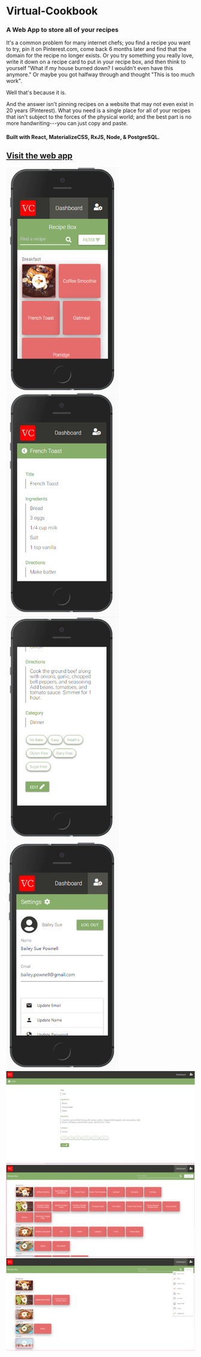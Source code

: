 # Virtual-Cookbook

### A Web App to store all of your recipes

It's a common problem for many internet chefs; you find a recipe you want to try, pin it on Pinterest.com, come back 6 months later and find that the domain for the recipe no longer exists. Or you try something you really love, write it down on a recipe card to put in your recipe box, and then think to yourself "What if my house burned down? I wouldn't even have this anymore." Or maybe you got halfway through and thought "This is too much work".

Well that's because it is.

And the answer isn't pinning recipes on a website that may not even exist in 20 years (Pinterest). What you need is a single place for all of your recipes that isn't subject to the forces of the physical world; and the best part is no more handwriting---you can just copy and paste.

#### Built with React, MaterializeCSS, RxJS, Node, & PostgreSQL.

## [Visit the web app](https://glacial-savannah-05736.herokuapp.com/login)

<img src="src/images/mobile_dashboard.png" width="300">
<img src="src/images/recipe_mobile.png" width="300">
<img src="src/images/recipe_mobile_2.png" width="300">
<img src="src/images/settings_mobile.png" width="300">
<img src="src/images/recipe_desktop.png" width="600">
<img src="src/images/desktop_dashboard.png" width="600">
<img src="src/images/desktop_dashboard_filtering.png" width="600">